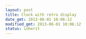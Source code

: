 ```yaml
---
layout: post
title: Clock with retro display
date_gmt: 2013-06-01 10:06:12
modified_gmt: 2013-06-01 10:06:12
status: inherit
---
```


